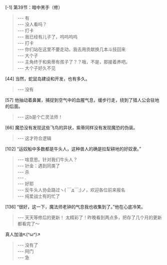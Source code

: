 
[-1] 第39节：暗中黑手（修）
>--- 有<br>
>--- 没人看吗？<br>
>--- 打卡<br>
>--- 我已经有儿子了，呜呜呜呜<br>
>--- 打卡<br>
>--- 你们站在这里不要走动，我去用贡献换几本斗技回来<br>
>--- 大个子<br>
>--- 主角终于和紫蒂有孩子了？？哦，不是，那接着养吧。<br>
>--- 大个子好久不见<br>

[44] 当然，蛇鼠岛建设和开发，也有多久。
>--- 没有<br>

[57] 他抽动着鼻翼，捕捉到空气中的血腥气息，缓步行走，绕到了猎人公会驻地的后面。
>--- 这b是个亡灵法师！<br>

[66] 魔恐没有发现这些飞鸟的异状，紫蒂同样没有发现魔恐的伪装。
>--- 这才符合逻辑<br>

[102] “运奴船中多数都是牛头人，这种兽人的确是拉犁耕地的好奴隶。”
>--- 啥意思。针对我们牛头人？<br>
>--- 针金：遇到同类了<br>
>--- 杀<br>
>--- .<br>
>--- 好耶<br>
>--- 反牛头人协会路过ヽ( ￣д￣;)ノ，欢迎各位前来报名<br>
>--- 纯爱战士有的忙了<br>

[136] “很好，这一下，魔法师老钟的气息我也收集到了。”他在心底冷笑。
>--- 天天等修后的更新！  太精彩了！昨晚看到两点多，把存了几个月的更新都看完了～

真人加油↖(^ω^)↗<br>
>--- 没有了<br>
>--- 阿门<br>
>--- 急<br>

